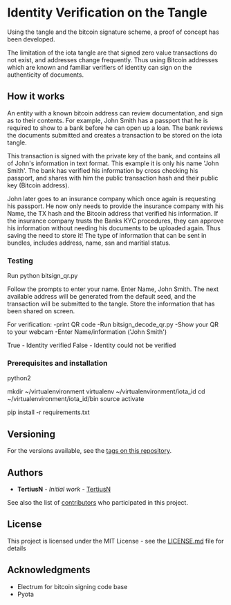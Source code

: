 # Identity Verification on the Tangle

Using the tangle and the bitcoin signature scheme, a proof of concept has been developed.

The limitation of the iota tangle are that signed zero value transactions do not exist, and addresses change frequently. Thus using Bitcoin addresses which are known and familiar verifiers of identity can sign on the authenticity of documents. 

## How it works

An entity with a known bitcoin address can review documentation, and sign as to their contents. For example, John Smith has a passport that he is required to show to a bank before he can open up a loan. The bank reviews the documents submitted and creates a transaction to be stored on the iota tangle. 

This transaction is signed with the private key of the bank, and contains all of John's information in text format. This example it is only his name 'John Smith'. The bank has verified his information by cross checking his passport, and shares with him the public transaction hash and their public key (Bitcoin address).

John later goes to an insurance company which once again is requesting his passport. He now only needs to provide the insurance company with his Name, the TX hash and the Bitcoin address that verified his information. If the insurance company trusts the Banks KYC procedures, they can approve his information without needing his documents to be uploaded again. Thus saving the need to store it! The type of information that can be sent in bundles, includes address, name, ssn and maritial status. 

### Testing

Run
python bitsign_qr.py

Follow the prompts to enter your name.
Enter Name, John Smith. The next available address will be generated from the default seed, and the transaction will be submitted to the tangle. Store the information that has been shared on screen. 

For verification:
-print QR code
-Run bitsign_decode_qr.py
-Show your QR to your webcam
-Enter Name/information ('John Smith')

True - Identity verified
False - Identity could not be verified

### Prerequisites and installation

python2

mkdir ~/virtualenvironment
virtualenv ~/virtualenvironment/iota_id
cd ~/virtualenvironment/iota_id/bin
source activate

pip install -r requirements.txt

## Versioning

For the versions available, see the [tags on this repository](https://github.com/your/project/tags). 

## Authors

* **TertiusN** - *Initial work* - [TertiusN](https://github.com/TertiusN)

See also the list of [contributors](https://github.com/your/project/contributors) who participated in this project.

## License

This project is licensed under the MIT License - see the [LICENSE.md](LICENSE.md) file for details

## Acknowledgments

* Electrum for bitcoin signing code base
* Pyota

